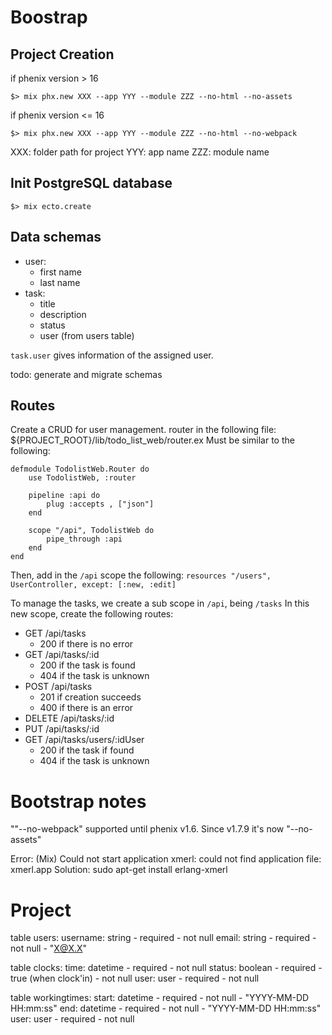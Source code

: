 # Boostrap

## Project Creation

if phenix version > 16
```shell
$> mix phx.new XXX --app YYY --module ZZZ --no-html --no-assets
```

if phenix version <= 16
```shell
$> mix phx.new XXX --app YYY --module ZZZ --no-html --no-webpack
```

XXX: folder path for project
YYY: app name
ZZZ: module name


## Init PostgreSQL database
```shell
$> mix ecto.create
```

## Data schemas
- user:
    - first name
    - last name
- task:
    - title
    - description
    - status
    - user (from users table)

`task.user` gives information of the assigned user.

todo: generate and migrate schemas

## Routes

Create a CRUD for user management.
router in the following file: ${PROJECT_ROOT}/lib/todo_list_web/router.ex
Must be similar to the following:

```
defmodule TodolistWeb.Router do
    use TodolistWeb, :router

    pipeline :api do
        plug :accepts , ["json"]
    end

    scope "/api", TodolistWeb do
        pipe_through :api
    end
end
```

Then, add in the `/api` scope the following:
`resources "/users", UserController, except: [:new, :edit]`

To manage the tasks, we create a sub scope in `/api`, being `/tasks`
In this new scope, create the following routes:
- GET /api/tasks
    - 200 if there is no error
- GET /api/tasks/:id
    - 200 if the task is found
    - 404 if the task is unknown
- POST /api/tasks
    - 201 if creation succeeds
    - 400 if there is an error
- DELETE /api/tasks/:id
- PUT /api/tasks/:id
- GET /api/tasks/users/:idUser
    - 200 if the task if found
    - 404 if the task is unknown
    



# Bootstrap notes

""--no-webpack" supported until phenix v1.6.
Since v1.7.9 it's now "--no-assets"

Error:
(Mix) Could not start application xmerl: could not find application file: xmerl.app
Solution:
sudo apt-get install erlang-xmerl




# Project

table users:
    username: string - required - not null
    email: string - required - not null - "X@X.X" 

table clocks:
    time: datetime - required - not null
    status: boolean - required - true (when clock'in) - not null
    user: user - required - not null

table workingtimes:
    start: datetime - required - not null - "YYYY-MM-DD HH:mm:ss"
    end: datetime - required - not null - "YYYY-MM-DD HH:mm:ss"
    user: user - required - not null
